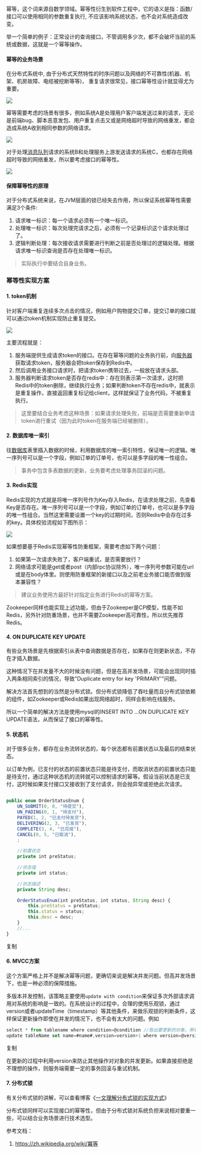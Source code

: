 幂等，这个词来源自数学领域。幂等性衍生到软件工程中，它的语义是指：函数/接口可以使用相同的参数重复执行, 不应该影响系统状态，也不会对系统造成改变。

举一个简单的例子：正常设计的查询接口，不管调用多少次，都不会破坏当前的系统或数据，这就是一个幂等操作。

#### 幂等的业务场景

在分布式系统中, 由于分布式天然特性的时序问题以及网络的不可靠性(机器、机架、机房故障、电缆被挖断等等)， 重复请求很常见，接口幂等性设计就显得尤为重要。

![](https://ask.qcloudimg.com/http-save/yehe-5086501/6f66059692f6000830c47481cc0b7e90.png)

幂等需要考虑的场景有很多，例如系统A是处理用户客户端发送过来的请求，无论是前端bug、脚本恶意发包、用户重复点击又或是网络超时导致的网络重发，都会造成系统A收到相同参数的网络请求。

![](https://ask.qcloudimg.com/http-save/yehe-5086501/55ea325bb549e671e665947d3908cc54.png)

对于处理[消息队列](https://cloud.tencent.com/product/cmq?from_column=20065&from=20065)请求的系统B和处理服务上游发送请求的系统C，也都存在网络超时导致的网络重发，所以要考虑接口的幂等性。

![](https://ask.qcloudimg.com/http-save/yehe-5086501/2808507690cc6132923b293ca67e04ff.png)

#### 保障幂等性的原理

对于分布式系统来说，在JVM层面的锁已经失去作用，所以保证系统幂等性需要满足3个条件:

1. 请求唯一标识：每一个请求必须有一个唯一标识。
2. 处理唯一标识：每次处理完请求之后，必须有一个记录标识这个请求处理过了。
3. 逻辑判断处理：每次接收请求需要进行判断之前是否处理过的逻辑处理。根据请求唯一标识查询是否存在处理唯一标识。

> 实际执行中要结合自身业务。

### 幂等性实现方案

#### 1. token机制

针对客户端重复连续多次点击的情况，例如用户购物提交订单，提交订单的接口就可以通过token机制实现防止重复提交。

![](https://ask.qcloudimg.com/http-save/yehe-5086501/41ebd6f037094556b29d7cdb6b607a78.png)

主要流程就是：

1. 服务端提供生成请求token的接口。在存在幂等问题的业务执行前，向[服务器](https://cloud.tencent.com/act/pro/promotion-cvm?from_column=20065&from=20065)获取请求token，服务器会把token保存到Redis中。
2. 然后调用业务接口请求时，把请求token携带过去，一般放在请求头部。
3. 服务器判断请求token是否存在redis中：存在则表示第一次请求，这时把Redis中的token删除，继续执行业务；如果判断token不存在redis中，就表示是重复操作，直接返回重复标记给client，这样就保证了业务代码，不被重复执行。

> 这里要结合业务考虑这种场景：如果请求处理失败，前端是否需要重新申请token进行重试（因为此时token在服务端已经被删除）。

#### 2. 数据库唯一索引

往[数据库](https://cloud.tencent.com/solution/database?from_column=20065&from=20065)表里插入数据的时候，利用数据库的唯一索引特性，保证唯一的逻辑。唯一序列号可以是一个字段，例如订单的订单号，也可以是多字段的唯一性组合。

> 事务中包含多表数据的更新，业务要考虑处理事务回滚的问题。

#### 3. Redis实现

Redis实现的方式就是将唯一序列号作为Key存入Redis，在请求处理之前，先查看Key是否存在。唯一序列号可以是一个字段，例如订单的订单号，也可以是多字段的唯一性组合。当然这里需要设置一个key的过期时间，否则Redis中会存在过多的key。具体校验流程如下图所示：

![](https://ask.qcloudimg.com/http-save/yehe-5086501/f0fcf4c410824d93a2be939cadf0bd5a.png)

如果想要基于Redis实现幂等性防重框架，需要考虑如下两个问题：

1. 如果第一次请求失败了，客户端重试，是否需要放行？
2. 网络请求可能是get或者post（内部rpc协议除外），唯一序列号参数可能在url或是在body体里。则使用防重框架的新接口以及之前老业务接口能否做到版本兼容性？

> 建议业务使用方最好针对指定业务进行Redis的幂等方案。

Zookeeper同样也能实现上述功能，但由于Zookeeper是CP模型，性能不如Redis，另外针对防重场景，也并不需要Zookeeper高可靠性，所以优先推荐Redis。

#### 4. ON DUPLICATE KEY UPDATE

有些业务场景是先根据索引从表中查询数据是否存在，如果存在则更新状态，不存在才插入数据。

这种情况下在并发量不大的时候没有问题，但是在高并发场景，可能会出现同时插入两条相同索引的情况，导致"Duplicate entry for key 'PRIMARY'"问题。

解决方法首先想到的当然是分布式锁。但分布式锁降低了吞吐量而且分布式锁依赖的组件，如Zookeeper或Redis如果出现网络超时，同样会影响在线服务。

所以一个简单的解决方法是使用mysql的INSERT INTO ...ON DUPLICATE KEY UPDATE语法，从而保证了接口的幂等性。

#### 5. 状态机

对于很多业务，都存在业务流转状态的，每个状态都有前置状态以及最后的结束状态。

以订单为例，已支付的状态的前置状态只能是待支付，而取消状态的前置状态只能是待支付，通过这种状态机的流转就可以控制请求的幂等。假设当前状态是已支付，这时候如果支付接口又接收到了支付请求，则会抛异常或拒绝此次请求。

```javascript

public enum OrderStatusEnum {
    UN_SUBMIT(0, 0, "待提交"),
    UN_PADING(0, 1, "待支付"),
    PAYED(1, 2, "已支付待发货"),
    DELIVERING(2, 3, "已发货"),
    COMPLETE(3, 4, "已完成"),
    CANCEL(0, 5, "已取消"),
    ;

    //前置状态
    private int preStatus;

    //状态值
    private int status;

    //状态描述
    private String desc;

    OrderStatusEnum(int preStatus, int status, String desc) {
        this.preStatus = preStatus;
        this.status = status;
        this.desc = desc;
    }
    //...
}

```

复制

#### 6. MVCC方案

这个方案严格上并不是解决幂等问题，更确切来说是解决并发问题。但高并发场景下，也是一种必须的保障措施。

多版本并发控制，该策略主要使用`update with condition`来保证多次外部请求调用对系统的影响是一致的。在系统设计的过程中，合理的使用乐观锁，通过version或者updateTime（timestamp）等其他条件，来做乐观锁的判断条件，这样保证更新操作即使在并发的情况下，也不会有太大的问题。例如

```javascript
select * from tablename where condition=@condition //取出要更新的对象，带有版本versoin  
update tableName set name=#name#,version=version+1 where version=@version
```

复制

在更新的过程中利用version来防止其他操作对对象的并发更新。如果直接拒绝是不理想的操作，则服务端需要一定的事务回滚与重试机制。

#### 7. 分布式锁

有关分布式锁的讲解，可以查看博客《[一文理解分布式锁的实现方式](https://cloud.tencent.com/developer/tools/blog-entry?target=https%3A%2F%2Fmp.weixin.qq.com%2Fs%3F__biz%3DMzUyNzgyNzAwNg%3D%3D%26mid%3D2247484334%26idx%3D1%26sn%3D4429f5810752012233bf8d5718181e2c%26scene%3D21%23wechat_redirect&source=article&objectId=1839609)》

分布式锁同样可以实现接口的幂等性，但由于分布式锁对系统负担来说相对要重一些，可以结合业务场景进行技术选型。

参考文档：

1. https://zh.wikipedia.org/wiki/冪等

